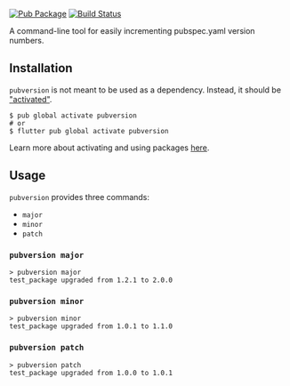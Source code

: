 [![Pub Package](https://img.shields.io/pub/v/pubversion.svg)](https://pub.dartlang.org/packages/pubversion)
[![Build Status](https://travis-ci.org/MegaMattMiller/pubversion.svg?branch=master)](https://travis-ci.org/MegaMattMiller/pubversion)

A command-line tool for easily incrementing pubspec.yaml version numbers.

## Installation

`pubversion` is not meant to be used as a dependency. Instead, it should be
["activated"][activating].

```console
$ pub global activate pubversion
# or
$ flutter pub global activate pubversion
```

Learn more about activating and using packages [here][pub global].

## Usage

`pubversion` provides three commands:

* `major`
* `minor`
* `patch`

### `pubversion major`

```
> pubversion major
test_package upgraded from 1.2.1 to 2.0.0
```

### `pubversion minor`

```
> pubversion minor
test_package upgraded from 1.0.1 to 1.1.0
```

### `pubversion patch`

```
> pubversion patch
test_package upgraded from 1.0.0 to 1.0.1
```


[activating]: https://www.dartlang.org/tools/pub/cmd/pub-global#activating-a-package
[pub global]: https://www.dartlang.org/tools/pub/cmd/pub-global
